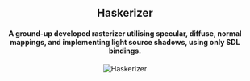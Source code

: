 <h2 align="center"> Haskerizer </h2>
<h4 align="center">A ground-up developed rasterizer utilising specular, diffuse, normal mappings, and implementing light source shadows, using only SDL bindings.</h4>
<p align="center"> 
  <img src="https://image.ibb.co/gyqrmd/ras.png" alt="Haskerizer" border="0"><width="350"/>
</p>
